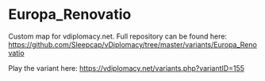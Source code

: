 # Europa_Renovatio
Custom map for vdiplomacy.net. Full repository can be found here: https://github.com/Sleepcap/vDiplomacy/tree/master/variants/Europa_Renovatio

Play the variant here:
https://vdiplomacy.net/variants.php?variantID=155
